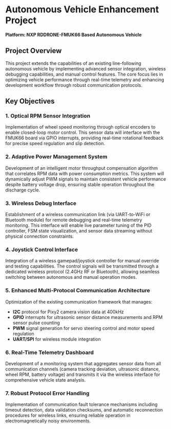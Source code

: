 # Autonomous Vehicle Enhancement Project
**Platform: NXP RDDRONE-FMUK66 Based Autonomous Vehicle**

## Project Overview
This project extends the capabilities of an existing line-following autonomous vehicle by implementing advanced sensor integration, wireless debugging capabilities, and manual control features. The core focus lies in optimizing vehicle performance through real-time telemetry and enhancing development workflow through robust communication protocols.

## Key Objectives

### 1. **Optical RPM Sensor Integration**
Implementation of wheel speed monitoring through optical encoders to enable closed-loop motor control. This sensor data will interface with the FMUK66 board via GPIO interrupts, providing real-time rotational feedback for precise speed regulation and slip detection.

### 2. **Adaptive Power Management System**
Development of an intelligent motor throughput compensation algorithm that correlates RPM data with power consumption metrics. This system will dynamically adjust PWM signals to maintain consistent vehicle performance despite battery voltage drop, ensuring stable operation throughout the discharge cycle.

### 3. **Wireless Debug Interface**
Establishment of a wireless communication link (via UART-to-WiFi or Bluetooth module) for remote debugging and real-time telemetry monitoring. This interface will enable live parameter tuning of the PID controller, FSM state visualization, and sensor data streaming without physical connection constraints.

### 4. **Joystick Control Interface**
Integration of a wireless gamepad/joystick controller for manual override and testing capabilities. The control signals will be transmitted through a dedicated wireless protocol (2.4GHz RF or Bluetooth), allowing seamless switching between autonomous and manual operation modes.

### 5. **Enhanced Multi-Protocol Communication Architecture**
Optimization of the existing communication framework that manages:
- **I2C** protocol for Pixy2 camera vision data at 400kHz
- **GPIO** interrupts for ultrasonic sensor distance measurements and RPM sensor pulse counting
- **PWM** signal generation for servo steering control and motor speed regulation
- **UART/SPI** for wireless module integration

### 6. **Real-Time Telemetry Dashboard**
Development of a monitoring system that aggregates sensor data from all communication channels (camera tracking deviation, ultrasonic distance, wheel RPM, battery voltage) and transmits it via the wireless interface for comprehensive vehicle state analysis.

### 7. **Robust Protocol Error Handling**
Implementation of communication fault tolerance mechanisms including timeout detection, data validation checksums, and automatic reconnection procedures for wireless links, ensuring reliable operation in electromagnetically noisy environments.